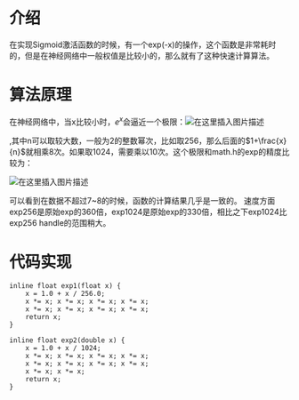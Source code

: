 # 介绍
在实现Sigmoid激活函数的时候，有一个exp(-x)的操作，这个函数是非常耗时的，但是在神经网络中一般权值是比较小的，那么就有了这种快速计算算法。
# 算法原理
在神经网络中，当x比较小时，$e^x$会逼近一个极限：![在这里插入图片描述](https://img-blog.csdnimg.cn/2019030417384414.png)

,其中n可以取较大数，一般为2的整数幂次，比如取256，那么后面的$1+\frac{x}{n}$就相乘8次。如果取1024，需要乘以10次。这个极限和math.h的exp的精度比较为：

![在这里插入图片描述](https://img-blog.csdnimg.cn/20190304174259130.png?x-oss-process=image/watermark,type_ZmFuZ3poZW5naGVpdGk,shadow_10,text_aHR0cHM6Ly9ibG9nLmNzZG4ubmV0L2p1c3Rfc29ydA==,size_16,color_FFFFFF,t_70)

可以看到在数据不超过7~8的时候，函数的计算结果几乎是一致的。
速度方面exp256是原始exp的360倍，exp1024是原始exp的330倍，相比之下exp1024比exp256 handle的范围稍大。
# 代码实现

```
inline float exp1(float x) {
	x = 1.0 + x / 256.0;
	x *= x; x *= x; x *= x; x *= x;
	x *= x; x *= x; x *= x; x *= x;
	return x;
}

inline float exp2(double x) { 
	x = 1.0 + x / 1024;   
	x *= x; x *= x; x *= x; x *= x;   
	x *= x; x *= x; x *= x; x *= x;   
	x *= x; x *= x;   
	return x; 
}
```